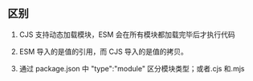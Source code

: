 ## 区别

1. CJS 支持动态加载模块，ESM 会在所有模块都加载完毕后才执行代码

2. ESM 导入的是值的引用，而 CJS 导入的是值的拷贝。

3. 通过 package.json 中 "type":"module" 区分模块类型；或者.cjs 和.mjs 
